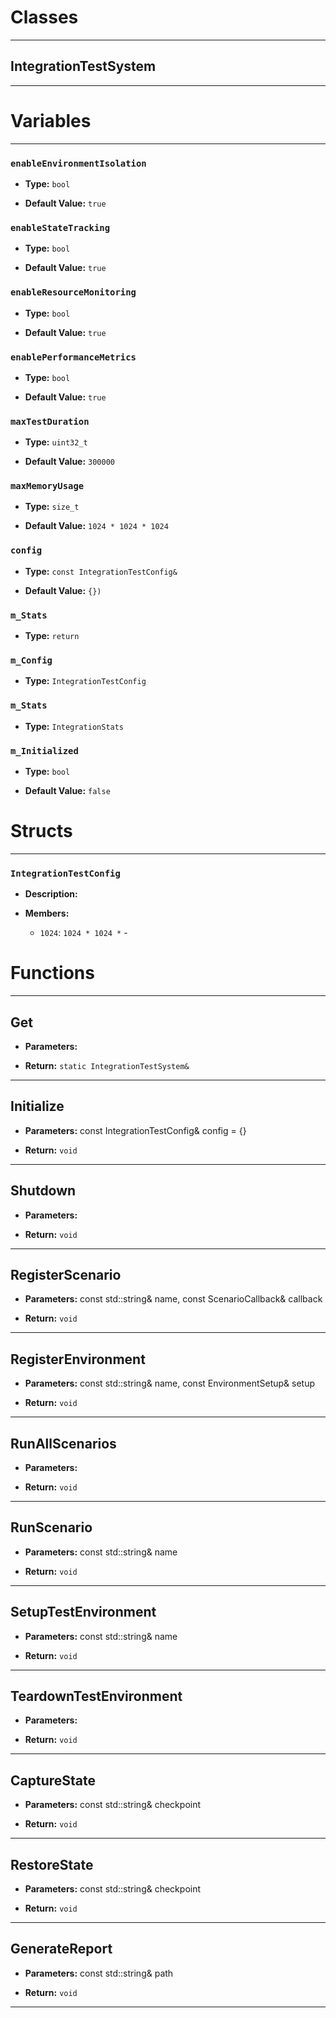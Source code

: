 # Classes
---

## IntegrationTestSystem
---




# Variables
---

### `enableEnvironmentIsolation`

- **Type:** `bool`

- **Default Value:** `true`



### `enableStateTracking`

- **Type:** `bool`

- **Default Value:** `true`



### `enableResourceMonitoring`

- **Type:** `bool`

- **Default Value:** `true`



### `enablePerformanceMetrics`

- **Type:** `bool`

- **Default Value:** `true`



### `maxTestDuration`

- **Type:** `uint32_t`

- **Default Value:** `300000`



### `maxMemoryUsage`

- **Type:** `size_t`

- **Default Value:** `1024 * 1024 * 1024`



### `config`

- **Type:** `const IntegrationTestConfig&`

- **Default Value:** `{})`



### `m_Stats`

- **Type:** `return`



### `m_Config`

- **Type:** `IntegrationTestConfig`



### `m_Stats`

- **Type:** `IntegrationStats`



### `m_Initialized`

- **Type:** `bool`

- **Default Value:** `false`




# Structs
---

### `IntegrationTestConfig`

- **Description:** 

- **Members:**

  - `1024`: `1024 * 1024 *` - 




# Functions
---

## Get



- **Parameters:** 

- **Return:** `static IntegrationTestSystem&`

---

## Initialize



- **Parameters:** const IntegrationTestConfig& config = {}

- **Return:** `void`

---

## Shutdown



- **Parameters:** 

- **Return:** `void`

---

## RegisterScenario



- **Parameters:** const std::string& name, const ScenarioCallback& callback

- **Return:** `void`

---

## RegisterEnvironment



- **Parameters:** const std::string& name, const EnvironmentSetup& setup

- **Return:** `void`

---

## RunAllScenarios



- **Parameters:** 

- **Return:** `void`

---

## RunScenario



- **Parameters:** const std::string& name

- **Return:** `void`

---

## SetupTestEnvironment



- **Parameters:** const std::string& name

- **Return:** `void`

---

## TeardownTestEnvironment



- **Parameters:** 

- **Return:** `void`

---

## CaptureState



- **Parameters:** const std::string& checkpoint

- **Return:** `void`

---

## RestoreState



- **Parameters:** const std::string& checkpoint

- **Return:** `void`

---

## GenerateReport



- **Parameters:** const std::string& path

- **Return:** `void`

---
